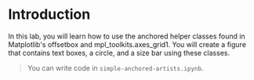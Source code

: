 # Introduction

In this lab, you will learn how to use the anchored helper classes found in Matplotlib's offsetbox and mpl_toolkits.axes_grid1. You will create a figure that contains text boxes, a circle, and a size bar using these classes.

> You can write code in `simple-anchored-artists.ipynb`.
